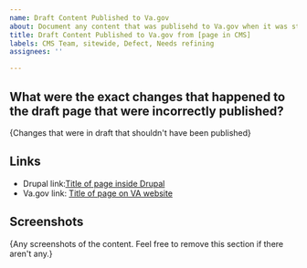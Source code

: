 ```yaml
---
name: Draft Content Published to Va.gov
about: Document any content that was publisehd to Va.gov when it was still in the draft state
title: Draft Content Published to Va.gov from [page in CMS]
labels: CMS Team, sitewide, Defect, Needs refining
assignees: ''

---
```


## What were the exact changes that happened to the draft page that were incorrectly published?
{Changes that were in draft that shouldn't have been published}

## Links
- Drupal link:[Title of page inside Drupal](url)
- Va.gov link: [Title of page on VA website](url)

## Screenshots
{Any screenshots of the content. Feel free to remove this section if there aren't any.}